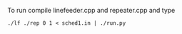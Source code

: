 To run compile linefeeder.cpp and repeater.cpp and type
```
./lf ./rep 0 1 < sched1.in | ./run.py
```
